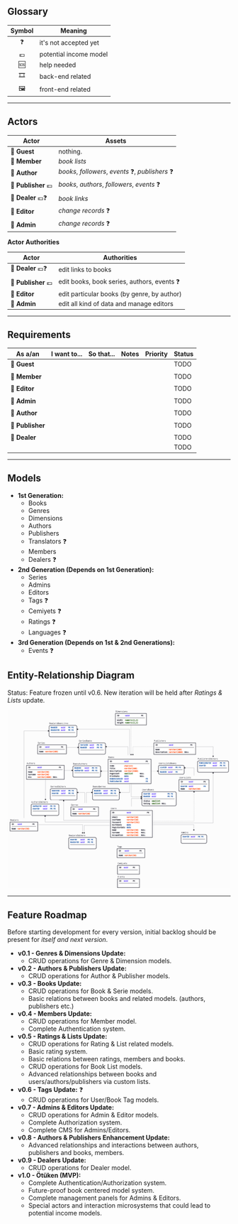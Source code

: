 ## Glossary

| Symbol | Meaning |
|:-:|--|
| ❓ | it's not accepted yet |
| 💶 | potential income model |
| 🆘 | help needed |
| 🎞️ | back-end related |
| 🖼️ | front-end related |

---

## Actors

| Actor | Assets |
|--|--|
| 👻 **Guest** | nothing. |
| 👤 **Member** | *book lists* |
| 👤 **Author** | *books*, *followers*, *events* ❓, *publishers* ❓ |
| 👥 **Publisher** 💶 | *books*, *authors*, *followers*, *events* ❓ |
| 👥 **Dealer** 💶❓ | *book links* |
| 👥 **Editor** | *change records* ❓ |
| 👥 **Admin** | *change records* ❓ |

**Actor Authorities**

| Actor | Authorities |
|--|--|
| 👥 **Dealer** 💶❓ | edit links to books |
| 👥 **Publisher** 💶 | edit books, book series, authors, events ❓ |
| 👥 **Editor** | edit particular books (by genre, by author) |
| 👥 **Admin** | edit all kind of data and manage editors |

---

## Requirements

| As a/an | I want to... | So that... | Notes | Priority | Status |
|--|--|--|--|--|--|
| 👻 **Guest** |   |   |   |   | TODO |
|   |   |   |   |   |   |
| 👤 **Member** |   |   |   |   | TODO |
|   |   |   |   |   |   |
| 👥 **Editor** |   |   |   |   | TODO |
|   |   |   |   |   |   |
| 👥 **Admin** |   |   |   |   | TODO |
|   |   |   |   |   |   |
| 👤 **Author** |   |   |   |   | TODO |
|   |   |   |   |   |   |
| 👥 **Publisher** |   |   |   |   | TODO |
|   |   |   |   |   |   |
| 👥 **Dealer** |   |   |   |   | TODO |
|   |   |   |   |   | TODO |

---

## Models

- **1st Generation:**
    - Books
    - Genres
    - Dimensions
    - Authors
    - Publishers
    - Translators ❓
    - Members
    - Dealers ❓
- **2nd Generation (Depends on 1st Generation):**
    - Series
    - Admins
    - Editors
    - Tags ❓
    - Cemiyets ❓
    - Ratings ❓
    - Languages ❓
- **3rd Generation (Depends on 1st & 2nd Generations):**
    - Events ❓

## Entity-Relationship Diagram

Status: Feature frozen until v0.6. New iteration will be held after *Ratings & Lists* update.

![Entity-Relationship Diagram v0.5](img/ERD.png "Entity-Relationship Diagram v0.5")

---

## Feature Roadmap

Before starting development for every version, initial backlog should be present for *itself and next version*.

- **v0.1 - Genres & Dimensions Update:**
    - CRUD operations for Genre & Dimension models.
- **v0.2 - Authors & Publishers Update:**
    - CRUD operations for Author & Publisher models.
- **v0.3 - Books Update:**
    - CRUD operations for Book & Serie models.
    - Basic relations between books and related models. (authors, publishers etc.)
- **v0.4 - Members Update:**
    - CRUD operations for Member model.
    - Complete Authentication system.
- **v0.5 - Ratings & Lists Update:**
    - CRUD operations for Rating & List related models.
    - Basic rating system.
    - Basic relations between ratings, members and books.
    - CRUD operations for Book List models.
    - Advanced relationships between books and users/authors/publishers via custom lists.
- **v0.6 - Tags Update:** ❓
    - CRUD operations for User/Book Tag models.
- **v0.7 - Admins & Editors Update:**
    - CRUD operations for Admin & Editor models.
    - Complete Authorization system.
    - Complete CMS for Admins/Editors.
- **v0.8 - Authors & Publishers Enhancement Update:**
    - Advanced relationships and interactions between authors, publishers and books, members.
- **v0.9 - Dealers Update:**
    - CRUD operations for Dealer model.
- **v1.0 - Ötüken (MVP):**
    - Complete Authentication/Authorization system.
    - Future-proof book centered model system.
    - Complete management panels for Admins & Editors.
    - Special actors and interaction microsystems that could lead to potential income models.
